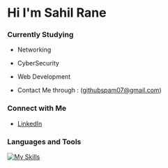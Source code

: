 # Hi  I'm Sahil Rane

### Currently Studying
- Networking
- CyberSecurity
- Web Development

- Contact Me through : (githubspam07@gmail.com)

### Connect with Me
- [LinkedIn](https://www.linkedin.com/in/sahil-rane-75a826286/)

### Languages and Tools
 [![My Skills](https://skillicons.dev/icons?i=python,aws,docker,java,html,css,javascript,sql&perline=9)](https://skillicons.dev)
